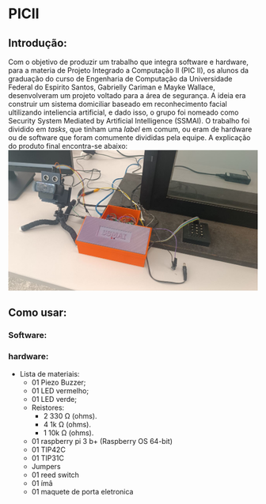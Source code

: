 # PICII

## Introdução:
Com o objetivo de produzir um trabalho que integra software e hardware, para a materia de Projeto Integrado a Computação II (PIC II), os alunos da graduação do curso de Engenharia de Computação da Universidade Federal do Espirito Santos, Gabrielly Cariman e Mayke Wallace, desenvolveram um projeto voltado para a área de segurança. A ideia era construir um sistema domiciliar baseado em reconhecimento facial ultilizando inteliencia artificial, e dado isso, o grupo foi nomeado como Security System Mediated by Artificial Intelligence (SSMAI). O trabalho foi dividido em *tasks*, que tinham uma *label* em comum, ou eram de hardware ou de software que foram comumente divididas pela equipe. A explicação do produto final encontra-se abaixo:
[![SSMAI](img/photo_2023-07-21_09-23-27.jpg)](https://www.youtube.com/watch?v=Hd1foBAOOVI&t=1s)

## Como usar:
### **Software**:

### **hardware**:
- Lista de materiais:
    - 01 Piezo Buzzer;
    - 01 LED vermelho;
    - 01 LED verde;
    - Reistores:
        - 2 330 &Omega; (ohms).
        - 4 1k &Omega; (ohms).
        - 1 10k &Omega; (ohms).
    - 01 raspberry pi 3 b+ (Raspberry OS 64-bit)
    - 01 TIP42C
    - 01 TIP31C
    - Jumpers
    - 01 reed switch
    - 01 ímâ
    - 01 maquete de porta eletronica
 